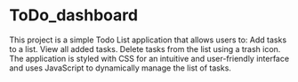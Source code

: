# ToDo_dashboard
This project is a simple Todo List application that allows users to:
Add tasks to a list.
View all added tasks.
Delete tasks from the list using a trash icon.
The application is styled with CSS for an intuitive and user-friendly interface and uses JavaScript to dynamically manage the list of tasks.
